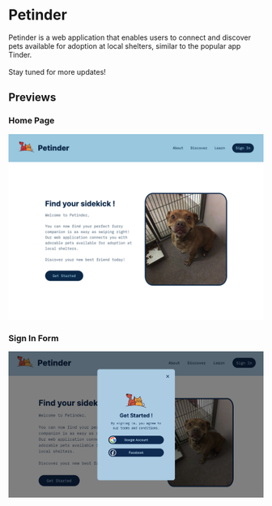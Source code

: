 # **Petinder**
Petinder is a web application that enables users to connect and discover pets available for adoption at local shelters, similar to the popular app Tinder. <br><br>
Stay tuned for more updates!

## Previews
### Home Page
![Home Page](<documentation/screenshots/homepage.png>)
### Sign In Form
![Sign In Form](<documentation/screenshots/signin.png>)
